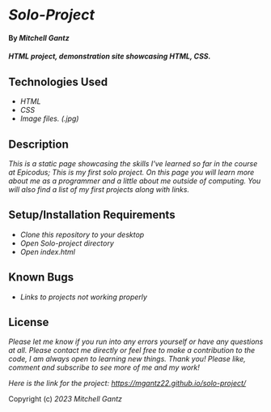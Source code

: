 # _Solo-Project_

#### By _**Mitchell Gantz**_

#### _HTML project, demonstration site showcasing HTML, CSS._

## Technologies Used

* _HTML_
* _CSS_
* _Image files. (.jpg)_

## Description

_This is a static page showcasing the skills I've learned so far in the course at Epicodus; This is my first solo project. On this page you will learn more about me as a programmer and a little about me outside of computing. You will also find a list of my first projects along with links._

## Setup/Installation Requirements

* _Clone this repository to your desktop_
* _Open Solo-project directory_
* _Open index.html_

## Known Bugs

* _Links to projects not working properly_


## License

_Please let me know if you run into any errors yourself or have any questions at all. Please contact me directly or feel free to make a contribution to the code, I am  always open to learning new things. Thank you! Please like, comment and subscribe to see more of me and my work!_

_Here is the link for the project: https://mgantz22.github.io/solo-project/_

Copyright (c) _2023_ _Mitchell Gantz_